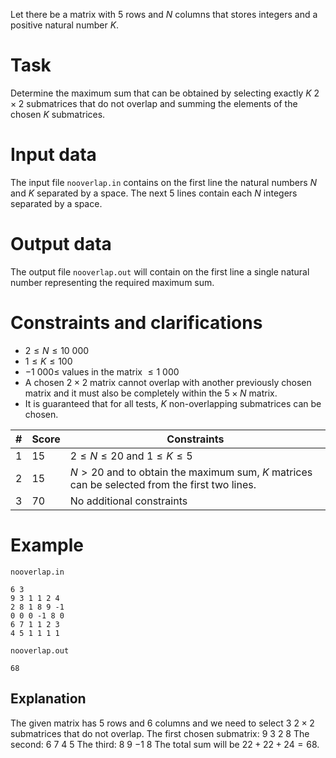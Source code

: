 
Let there be a matrix with $5$ rows and $N$ columns that stores integers and a positive natural number $K$.

# Task

Determine the maximum sum that can be obtained by selecting exactly $K$ $2 \times 2$ submatrices that do not overlap and summing the elements of the chosen $K$ submatrices.

# Input data

The input file `nooverlap.in` contains on the first line the natural numbers $N$ and $K$ separated by a space.
The next $5$ lines contain each $N$ integers separated by a space.

# Output data

The output file `nooverlap.out` will contain on the first line a single natural number representing the required maximum sum.

# Constraints and clarifications

* $2 \leq N \leq 10\ 000$
* $1 \leq K \leq 100$
* $-1\ 000 \leq$ values in the matrix $\leq 1\ 000$
* A chosen $2 \times 2$ matrix cannot overlap with another previously chosen matrix and it must also be completely within the $5 \times N$ matrix.
* It is guaranteed that for all tests, $K$ non-overlapping submatrices can be chosen.

|#|Score|Constraints|
|-|-|-|
|1|15|$2 \leq N \leq 20$ and $1 \leq K \leq 5$|
|2|15|$N > 20$ and to obtain the maximum sum, $K$ matrices can be selected from the first two lines.|
|3|70|No additional constraints|

# Example

`nooverlap.in`
```
6 3
9 3 1 1 2 4
2 8 1 8 9 -1
0 0 0 -1 8 0
6 7 1 1 2 3
4 5 1 1 1 1
```

`nooverlap.out`
```
68
```

## Explanation

The given matrix has $5$ rows and $6$ columns and we need to select $3$ $2 \times 2$ submatrices that do not overlap.
The first chosen submatrix:
$9 \ 3$
$2 \ 8$
The second:
$6 \ 7$
$4 \ 5$
The third:
$8 \ 9$
$-1 \ 8$
The total sum will be $22 + 22 + 24 = 68$.
```
